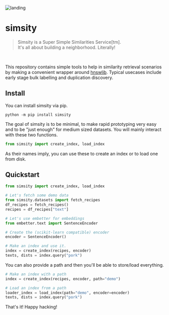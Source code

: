 
![landing](https://user-images.githubusercontent.com/1019791/222645884-fd88cd66-3dd0-4b6e-98f4-65586040e538.png)

# simsity

> Simsity is a Super Simple Similarities Service[tm]. <br>
> It's all about building a neighborhood. Literally! <br>

<br>

This repository contains simple tools to help in similarity retrieval scenarios
by making a convenient wrapper around [hnswlib](https://github.com/nmslib/hnswlib/blob/master/examples/python/EXAMPLES.md).
Typical usecases include early stage bulk labelling and duplication discovery.

## Install

You can install simsity via pip.

```
python -m pip install simsity
```

The goal of simsity is to be minimal, to make rapid prototyping very easy and to be "just enough" for medium sized datasets. You will mainly interact with these two functions. 

```python
from simsity import create_index, load_index
```

As their names imply, you can use these to create an index or to load one from disk. 

## Quickstart

```python
from simsity import create_index, load_index

# Let's fetch some demo data
from simsity.datasets import fetch_recipes
df_recipes = fetch_recipes()
recipes = df_recipes["text"]

# Let's use embetter for embeddings 
from embetter.text import SentenceEncoder

# Create the (scikit-learn compatible) encoder
encoder = SentenceEncoder()

# Make an index and use it. 
index = create_index(recipes, encoder)
texts, dists = index.query("pork")
```

You can also provide a path and then you'll be able to store/load everything.

```python
# Make an index with a path
index = create_index(recipes, encoder, path="demo")

# Load an index from a path
loader_index = load_index(path="demo", encoder=encoder)
texts, dists = index.query("pork")
```

That's it! Happy hacking!
